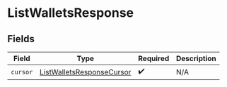 # ListWalletsResponse


## Fields

| Field                                                                         | Type                                                                          | Required                                                                      | Description                                                                   |
| ----------------------------------------------------------------------------- | ----------------------------------------------------------------------------- | ----------------------------------------------------------------------------- | ----------------------------------------------------------------------------- |
| `cursor`                                                                      | [ListWalletsResponseCursor](../../models/shared/ListWalletsResponseCursor.md) | :heavy_check_mark:                                                            | N/A                                                                           |